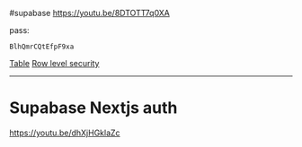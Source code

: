 #supabase 
https://youtu.be/8DTOTT7q0XA

pass: 
```
BlhQmrCQtEfpF9xa
```

[Table](https://youtu.be/8DTOTT7q0XA?t=920)
[Row level security](https://youtu.be/8DTOTT7q0XA?t=1802)

-------------------------------------------
# Supabase Nextjs auth
https://youtu.be/dhXjHGklaZc

